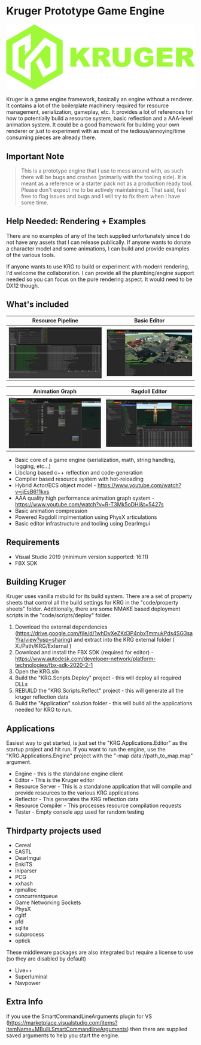 # Kruger Prototype Game Engine

![Kruger Logo](Docs/KRG_Logo.png)

Kruger is a game engine framework, basically an engine without a renderer. It contains a lot of the boilerplate machinery required for resource management, serialization, gameplay, etc. It provides a lot of references for how to potentially build a resource system, basic reflection and a AAA-level animation system. It could be a good framework for building your own renderer or just to experiment with as most of the tedious/annoying/time consuming pieces are already there.

## Important Note

>This is a prototype engine that I use to mess around with, as such there will be bugs and crashes (primarily with the tooling side). It is meant as a reference or a starter pack not as a production ready tool. Please don't expect me to be actively maintaining it. That said, feel free to flag issues and bugs and I will try to fix them when I have some time.

## Help Needed: Rendering + Examples

There are no examples of any of the tech supplied unfortunately since I do not have any assets that I can release publically. If anyone wants to donate a character model and some animations, I can build and provide examples of the various tools.

If anyone wants to use KRG to build or experiment with modern rendering, I'd welcome the collaboration. I can provide all the plumbing/engine support needed so you can focus on the pure rendering aspect. It would need to be DX12 though.

## What's included

|Resource Pipeline | Basic Editor |
|:---:|:---:|
|![Kruger Resource Server](Docs/KRG_ResourceServer.png)|![Kruger Editor](Docs/KRG_Editor.png)|

| Animation Graph | Ragdoll Editor |
|:---:|:---:|
|![Kruger Animation Graph](Docs/KRG_AnimGraph.png)|![Kruger Ragdoll](Docs/KRG_Ragdoll.png)|



* Basic core of a game engine (serialization, math, string handling, logging, etc...)
* Libclang based c++ reflection and code-generation
* Compiler based resource system with hot-reloading
* Hybrid Actor/ECS object model - <https://www.youtube.com/watch?v=jjEsB611kxs>
* AAA quality high performance animation graph system - <https://www.youtube.com/watch?v=R-T3Mk5oDHI&t=5427s>
* Basic animation compression
* Powered Ragdoll implmentation using PhysX articulations
* Basic editor infrastructure and tooling using DearImgui

## Requirements

* Visual Studio 2019 (minimum version supported: 16.11)
* FBX SDK

## Building Kruger

Kruger uses vanilla msbuild for its build system. There are a set of property sheets that control all the build settings for KRG in the "code/property sheets" folder. Additionally, there are some NMAKE based deployment scripts in the "code/scripts/deploy" folder.

1. Download the external dependencies (<https://drive.google.com/file/d/1whDvXeZKd3P4nbxTmmukPds4SG3saYra/view?usp=sharing>) and extract into the KRG external folder ( X:/Path/KRG/External )
2. Download and install the FBX SDK (required for editor) - <https://www.autodesk.com/developer-network/platform-technologies/fbx-sdk-2020-2-1>
3. Open the KRG.sln
4. Build the "KRG.Scripts.Deploy" project - this will deploy all required DLLs
5. REBUILD the "KRG.Scripts.Reflect" project - this will generate all the kruger reflection data
6. Build the "Application" solution folder - this will build all the applications needed for KRG to run.

## Applications

Easiest way to get started, is just set the "KRG.Applications.Editor" as the startup project and hit run. If you want to run the engine, use the "KRG.Applications.Engine" project with the "-map data://path_to_map.map" argument.

* Engine - this is the standalone engine client
* Editor - This is the Kruger editor
* Resource Server - This is a standalone application that will compile and provide resources to the various KRG applications
* Reflector - This generates the KRG reflection data
* Resource Compiler - This processes resource compilation requests
* Tester - Empty console app used for random testing

## Thirdparty projects used

* Cereal
* EASTL
* DearImgui
* EnkiTS
* iniparser
* PCG
* xxhash
* rpmalloc
* concurrentqueue
* Game Networking Sockets
* PhysX
* cgltf
* pfd
* sqlite
* subprocess
* optick

These middleware packages are also integrated but require a license to use (so they are disabled by default)

* Live++
* Superluminal
* Navpower

## Extra Info

If you use the SmartCommandLineArguments plugin for VS (<https://marketplace.visualstudio.com/items?itemName=MBulli.SmartCommandlineArguments>) then there are supplied saved arguments to help you start the engine.
